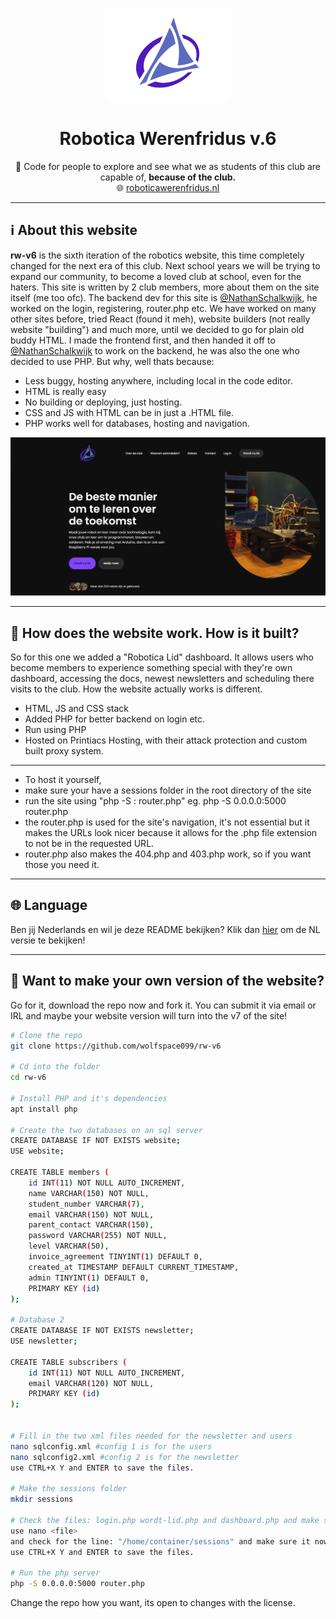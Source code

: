<p align="center">
  <img src="images/logo-1000w.png" alt="Robotica Werenfridus Logo" width="200"/>
</p>

<h1 align="center">Robotica Werenfridus v.6</h1>

<p align="center">
  🚀 Code for people to explore and see what we as students of this club are capable of, <strong>because of the club.</strong><br>
  🌐 <a href="https://roboticawerenfridus.nl" target="_blank">roboticawerenfridus.nl</a>
</p>

---

## ℹ️ About this website

**rw-v6** is the sixth iteration of the robotics website, this time completely changed for the next era of this club. 
Next school years we will be trying to expand our community, to become a loved club at school, even for the haters.
This site is written by 2 club members, more about them on the site itself (me too ofc).
The backend dev for this site is <a href="https://github.com/NathanSchalkwijk">@NathanSchalkwijk</a>, he worked on the login, registering, router.php etc. 
We have worked on many other sites before, tried React (found it meh), website builders (not really website "building") and much more, until we decided to go for plain old buddy HTML.
I made the frontend first, and then handed it off to <a href="https://github.com/NathanSchalkwijk">@NathanSchalkwijk</a> to work on the backend, he was also the one who decided to use PHP.
But why, well thats because:

- Less buggy, hosting anywhere, including local in the code editor.
- HTML is really easy
- No building or deploying, just hosting.
- CSS and JS with HTML can be in just a .HTML file.
- PHP works well for databases, hosting and navigation.


<img src="preview.png" alt="Website PREVIEW image" width="1000"/>


---

## 🔧 How does the website work. How is it built?

So for this one we added a "Robotica Lid" dashboard. 
It allows users who become members to experience something special with they're own dashboard, accessing the docs, newest newsletters and scheduling there visits to the club.
How the website actually works is different.

* HTML, JS and CSS stack
* Added PHP for better backend on login etc.
* Run using PHP
* Hosted on Printiacs Hosting, with their attack protection and custom built proxy system.
 ------
* To host it yourself,
* make sure your have a sessions folder in the root directory of the site
* run the site using "php -S <host>:<port> router.php" eg. php -S 0.0.0.0:5000 router.php
* the router.php is used for the site's navigation, it's not essential but it makes the URLs look nicer because it allows for the .php file extension to not be in the requested URL.
* router.php also makes the 404.php and 403.php work, so if you want those you need it.
---

## 🌐 Language

Ben jij Nederlands en wil je deze README bekijken? Klik dan <a href="https://roboticawerenfridus.nl" target="_blank">hier</a> om de NL versie te bekijken!

---

## 🍴 Want to make your own version of the website?

Go for it, download the repo now and fork it. You can submit it via email or IRL and maybe your website version will turn into the v7 of the site!
```bash
# Clone the repo
git clone https://github.com/wolfspace099/rw-v6

# Cd into the folder
cd rw-v6

# Install PHP and it's dependencies
apt install php

# Create the two databases on an sql server
CREATE DATABASE IF NOT EXISTS website;
USE website;

CREATE TABLE members (
    id INT(11) NOT NULL AUTO_INCREMENT,
    name VARCHAR(150) NOT NULL,
    student_number VARCHAR(7),
    email VARCHAR(150) NOT NULL,
    parent_contact VARCHAR(150),
    password VARCHAR(255) NOT NULL,
    level VARCHAR(50),
    invoice_agreement TINYINT(1) DEFAULT 0,
    created_at TIMESTAMP DEFAULT CURRENT_TIMESTAMP,
    admin TINYINT(1) DEFAULT 0,
    PRIMARY KEY (id)
);

# Database 2
CREATE DATABASE IF NOT EXISTS newsletter;
USE newsletter;

CREATE TABLE subscribers (
    id INT(11) NOT NULL AUTO_INCREMENT,
    email VARCHAR(120) NOT NULL,
    PRIMARY KEY (id)
);


# Fill in the two xml files needed for the newsletter and users
nano sqlconfig.xml #config 1 is for the users
nano sqlconfig2.xml #config 2 is for the newsletter
use CTRL+X Y and ENTER to save the files.

# Make the sessions folder
mkdir sessions

# Check the files: login.php wordt-lid.php and dashboard.php and make sure they have the correct path to your sessions folder
use nano <file>
and check for the line: "/home/container/sessions" and make sure it now points to your correct path.
use CTRL+X Y and ENTER to save the files.

# Run the php server
php -S 0.0.0.0:5000 router.php
```

Change the repo how you want, its open to changes with the license.
